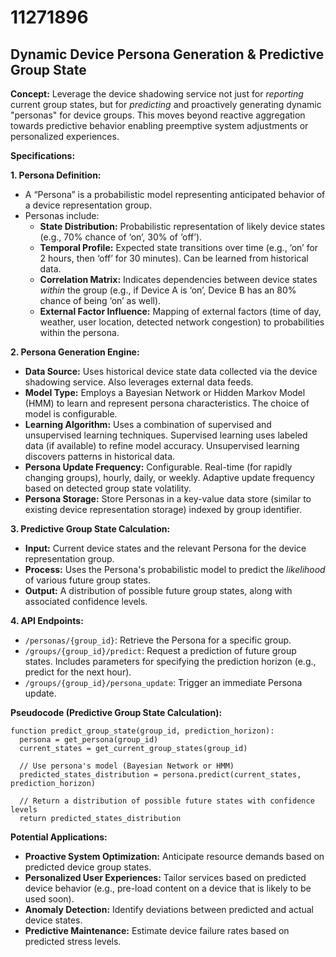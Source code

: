 # 11271896

## Dynamic Device Persona Generation & Predictive Group State

**Concept:** Leverage the device shadowing service not just for *reporting* current group states, but for *predicting* and proactively generating dynamic "personas" for device groups. This moves beyond reactive aggregation towards predictive behavior enabling preemptive system adjustments or personalized experiences.

**Specifications:**

**1. Persona Definition:**

*   A “Persona” is a probabilistic model representing anticipated behavior of a device representation group.
*   Personas include:
    *   **State Distribution:** Probabilistic representation of likely device states (e.g., 70% chance of ‘on’, 30% of ‘off’).
    *   **Temporal Profile:**  Expected state transitions over time (e.g., ‘on’ for 2 hours, then ‘off’ for 30 minutes).  Can be learned from historical data.
    *   **Correlation Matrix:** Indicates dependencies between device states *within* the group (e.g., if Device A is ‘on’, Device B has an 80% chance of being ‘on’ as well).
    *   **External Factor Influence:**  Mapping of external factors (time of day, weather, user location, detected network congestion) to probabilities within the persona.

**2. Persona Generation Engine:**

*   **Data Source:** Uses historical device state data collected via the device shadowing service.  Also leverages external data feeds.
*   **Model Type:** Employs a Bayesian Network or Hidden Markov Model (HMM) to learn and represent persona characteristics.  The choice of model is configurable.
*   **Learning Algorithm:**  Uses a combination of supervised and unsupervised learning techniques.  Supervised learning uses labeled data (if available) to refine model accuracy. Unsupervised learning discovers patterns in historical data.
*   **Persona Update Frequency:** Configurable. Real-time (for rapidly changing groups), hourly, daily, or weekly.  Adaptive update frequency based on detected group state volatility.
*   **Persona Storage:** Store Personas in a key-value data store (similar to existing device representation storage) indexed by group identifier.

**3. Predictive Group State Calculation:**

*   **Input:**  Current device states and the relevant Persona for the device representation group.
*   **Process:** Uses the Persona's probabilistic model to predict the *likelihood* of various future group states.
*   **Output:**  A distribution of possible future group states, along with associated confidence levels.

**4. API Endpoints:**

*   `/personas/{group_id}`:  Retrieve the Persona for a specific group.
*   `/groups/{group_id}/predict`:  Request a prediction of future group states.  Includes parameters for specifying the prediction horizon (e.g., predict for the next hour).
*   `/groups/{group_id}/persona_update`: Trigger an immediate Persona update.

**Pseudocode (Predictive Group State Calculation):**

```
function predict_group_state(group_id, prediction_horizon):
  persona = get_persona(group_id)
  current_states = get_current_group_states(group_id)

  // Use persona's model (Bayesian Network or HMM)
  predicted_states_distribution = persona.predict(current_states, prediction_horizon)

  // Return a distribution of possible future states with confidence levels
  return predicted_states_distribution
```

**Potential Applications:**

*   **Proactive System Optimization:**  Anticipate resource demands based on predicted device group states.
*   **Personalized User Experiences:**  Tailor services based on predicted device behavior (e.g., pre-load content on a device that is likely to be used soon).
*   **Anomaly Detection:**  Identify deviations between predicted and actual device states.
*   **Predictive Maintenance:**  Estimate device failure rates based on predicted stress levels.